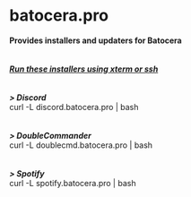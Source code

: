 # batocera.pro
<b>Provides installers and updaters for Batocera</b><br>
<br>
<br>
<b><i><u>Run these installers using xterm or ssh</u></i></b><br>
<br>
<br>
<b><i>> Discord</i></b><br>
curl -L discord.batocera.pro | bash <br>
<br>
<br>
<b><i>> DoubleCommander</i></b><br>
curl -L doublecmd.batocera.pro | bash <br>
<br>
<br>
<b><i>> Spotify</i></b><br>
curl -L spotify.batocera.pro | bash
<br>
<br>

